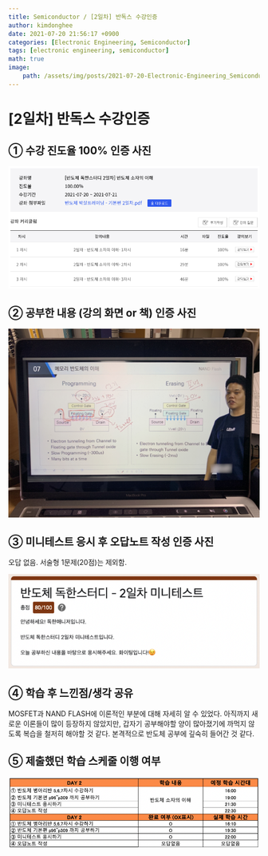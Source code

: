 ```yaml
---
title: Semiconductor / [2일차] 반독스 수강인증
author: kimdonghee
date: 2021-07-20 21:56:17 +0900
categories: [Electronic Engineering, Semiconductor]
tags: [electronic engineering, semiconductor]
math: true
image:
    path: /assets/img/posts/2021-07-20-Electronic-Engineering_Semiconductor_2일차-반독스-수강인증/preview.jpg
---
```


# **[2일차] 반독스 수강인증**

## **① 수강 진도율 100% 인증 사진**

![Fig. 1](/assets/img/posts/2021-07-20-Electronic-Engineering_Semiconductor_2일차-반독스-수강인증/fig_1.png)

## **② 공부한 내용 (강의 화면 or 책) 인증 사진**

![Fig. 2](/assets/img/posts/2021-07-20-Electronic-Engineering_Semiconductor_2일차-반독스-수강인증/fig_2.JPG)

## **③ 미니테스트 응시 후 오답노트 작성 인증 사진**

오답 없음. 서술형 1문제(20점)는 제외함.

![Fig. 3](/assets/img/posts/2021-07-20-Electronic-Engineering_Semiconductor_2일차-반독스-수강인증/fig_3.png)

## **④ 학습 후 느낀점/생각 공유**

MOSFET과 NAND FLASH에 이론적인 부분에 대해 자세히 알 수 있었다. 아직까지 새로운 이론들이 많이 등장하지 않았지만, 갑자기 공부해야할 양이 많아졌기에 까먹지 않도록 복습을 철저히 해야할 것 같다. 본격적으로 반도체 공부에 깊숙히 들어간 것 같다.

## **⑤ 제출했던 학습 스케줄 이행 여부**

![Fig. 5](/assets/img/posts/2021-07-20-Electronic-Engineering_Semiconductor_2일차-반독스-수강인증/fig_5.png)